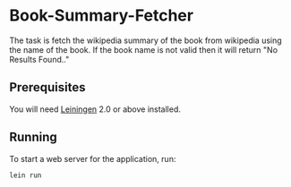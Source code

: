 # Book-Summary-Fetcher

The task is fetch the wikipedia summary of the book from wikipedia using the name of the book. If the book name is not valid then it will return "No Results Found.."

## Prerequisites

You will need [Leiningen][1] 2.0 or above installed.

[1]: https://github.com/technomancy/leiningen

## Running

To start a web server for the application, run:

    lein run 
